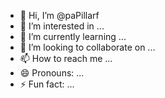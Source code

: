 - 👋 Hi, I’m @paPillarf
- 👀 I’m interested in ...
- 🌱 I’m currently learning ...
- 💞️ I’m looking to collaborate on ...
- 📫 How to reach me ...
- 😄 Pronouns: ...
- ⚡ Fun fact: ...

<!---
paPillarf/paPillarf is a ✨ special ✨ repository because its `README.md` (this file) appears on your GitHub profile.
You can click the Preview link to take a look at your changes.
--->
